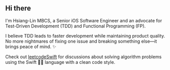 ## Hi there
I'm Hsiang-Lin MBCS, a Senior iOS Software Engineer and an advocate for Test-Driven Development (TDD) and Functional Programming (FP).

I believe TDD leads to faster development while maintaining product quality. No more nightmares of fixing one issue and breaking something else—it brings peace of mind. ✨

Check out [leetcodeSwift](https://github.com/zip520123/leetcodeSwift) for discussions about solving algorithm problems using the Swift 🐦‍🔥 language with a clean code style.



<!--
**zip520123/zip520123** is a ✨ _special_ ✨ repository because its `README.md` (this file) appears on your GitHub profile.

Here are some ideas to get you started:

- 🔭 I’m currently working on ...
- 🌱 I’m currently learning ...
- 👯 I’m looking to collaborate on ...
- 🤔 I’m looking for help with ...
- 💬 Ask me about ...
- 📫 How to reach me: ...
- 😄 Pronouns: ...
- ⚡ Fun fact: ...
-->
